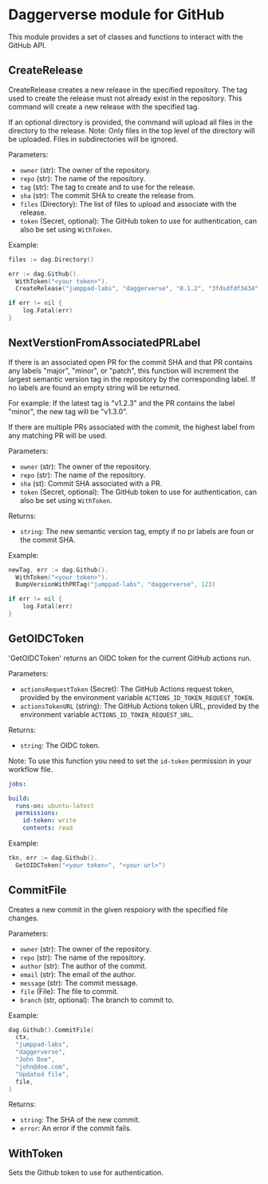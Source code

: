 # Daggerverse module for GitHub

This module provides a set of classes and functions to interact with the GitHub API.


## CreateRelease

CreateRelease creates a new release in the specified repository. The tag used to create the release must
not already exist in the repository. This command will create a new release with the specified tag.

If an optional directory is provided, the command will upload all files in the directory to the release.
Note: Only files in the top level of the directory will be uploaded. Files in subdirectories will be ignored.

Parameters:
- `owner` (str): The owner of the repository.
- `repo` (str): The name of the repository.
- `tag` (str): The tag to create and to use for the release.
- `sha` (str): The commit SHA to create the release from.
- `files` (Directory): The list of files to upload and associate with the release.
- `token` (Secret, optional): The GitHub token to use for authentication, can also be set using `WithToken`.

Example:

```go
files := dag.Directory()

err := dag.Github().
  WithToken("<your token>").
  CreateRelease("jumppad-labs", "daggerverse", "0.1.2", "3fdsdfdf3434", files)

if err != nil {
    log.Fatal(err)
}
```

## NextVerstionFromAssociatedPRLabel

If there is an associated open PR for the commit SHA and that PR contains any labels "major", 
"minor", or "patch", this function will increment the largest semantic version tag in the 
repository by the corresponding label. If no labels are found an empty string will be returned.

For example: If the latest tag is "v1.2.3" and the PR contains the label "minor", the new tag will be "v1.3.0".

If there are multiple PRs associated with the commit, the highest label from any matching PR will be used.

Parameters:
- `owner` (str): The owner of the repository.
- `repo` (str): The name of the repository.
- `sha` (st): Commit SHA associated with a PR.
- `token` (Secret, optional): The GitHub token to use for authentication, can also be set using `WithToken`.

Returns:
- `string`: The new semantic version tag, empty if no pr labels are foun or the commit SHA.

Example:

```go
newTag, err := dag.Github().
  WithToken("<your token>").
  BumpVersionWithPRTag("jumppad-labs", "daggerverse", 123)

if err != nil {
    log.Fatal(err)
}
```

## GetOIDCToken

'GetOIDCToken' returns an OIDC token for the current GitHub actions run.

Parameters:
- `actionsRequestToken` (Secret): The GitHub Actions request token, provided by the environment variable `ACTIONS_ID_TOKEN_REQUEST_TOKEN`.
- `actionsTokenURL` (string): The GitHub Actions token URL, provided by the environment variable `ACTIONS_ID_TOKEN_REQUEST_URL`. 

Returns:
- `string`: The OIDC token.

Note: To use this function you need to set the `id-token` permission in your workflow file.

```yaml
jobs:

build:
  runs-on: ubuntu-latest
  permissions:
    id-token: write
    contents: read
```

Example:

```go
tkn, err := dag.Github().
  GetOIDCToken("<your token>", "<your url>")
```

## CommitFile
Creates a new commit in the given respoiory with the specified file changes.

Parameters:
- `owner` (str): The owner of the repository.
- `repo` (str): The name of the repository.
- `author` (str): The author of the commit.
- `email` (str): The email of the author.
- `message` (str): The commit message.
- `file` (File): The file to commit.
- `branch` (str, optional): The branch to commit to.

Example:

```go
dag.Github().CommitFile(
  ctx,
  "jumppad-labs", 
  "daggerverse", 
  "John Doe",
  "john@doe.com",
  "Updated file",
  file,
)
```

Returns:
- `string`: The SHA of the new commit.
- `error`: An error if the commit fails.

## WithToken

Sets the Github token to use for authentication.
